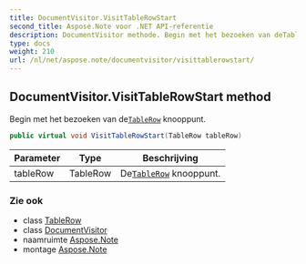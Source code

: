 ```yaml
---
title: DocumentVisitor.VisitTableRowStart
second_title: Aspose.Note voor .NET API-referentie
description: DocumentVisitor methode. Begin met het bezoeken van deTableRow knooppunt.
type: docs
weight: 210
url: /nl/net/aspose.note/documentvisitor/visittablerowstart/
---
```

## DocumentVisitor.VisitTableRowStart method

Begin met het bezoeken van de[`TableRow`](../../tablerow/) knooppunt.

```csharp
public virtual void VisitTableRowStart(TableRow tableRow)
```

| Parameter | Type | Beschrijving |
| --- | --- | --- |
| tableRow | TableRow | De[`TableRow`](../../tablerow/) knooppunt. |

### Zie ook

* class [TableRow](../../tablerow/)
* class [DocumentVisitor](../)
* naamruimte [Aspose.Note](../../documentvisitor/)
* montage [Aspose.Note](../../../)


